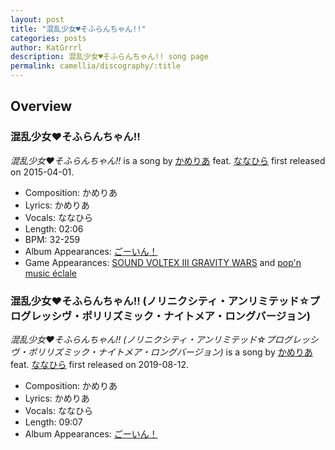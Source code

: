 ```yaml
---
layout: post
title: "混乱少女♥そふらんちゃん!!"
categories: posts
author: KatGrrrl
description: 混乱少女♥そふらんちゃん!! song page
permalink: camellia/discography/:title
---
```


## Overview

### 混乱少女♥そふらんちゃん!!

*混乱少女♥そふらんちゃん!!* is a song by [かめりあ](/camellia) feat. [ななひら](#) first released on 2015-04-01.

* Composition: かめりあ
* Lyrics: かめりあ
* Vocals: ななひら
* Length: 02:06
* BPM: 32-259
* Album Appearances: [ごーいん！](/camellia/albums/Goin)
* Game Appearances: [SOUND VOLTEX III GRAVITY WARS](https://remywiki.com/AC_SDVX_III) and [pop'n music éclale](https://remywiki.com/AC_pnm_eclale)

### 混乱少女♥そふらんちゃん!! (ノリニクシティ・アンリミテッド☆プログレッシヴ・ポリリズミック・ナイトメア・ロングバージョン)

*混乱少女♥そふらんちゃん!! (ノリニクシティ・アンリミテッド☆プログレッシヴ・ポリリズミック・ナイトメア・ロングバージョン)* is a song by [かめりあ](/camellia) feat. [ななひら](#) first released on 2019-08-12.

* Composition: かめりあ
* Lyrics: かめりあ
* Vocals: ななひら
* Length: 09:07
* Album Appearances: [ごーいん！](/camellia/albums/Goin)
